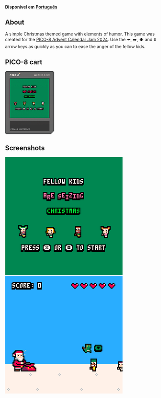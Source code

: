 #### Disponível em [Português](README.pt-BR.md)

## About

A simple Christmas themed game with elements of humor. This game was created for the [PICO-8 Advent Calendar Jam 2024](https://itch.io/jam/pico-8-advent-calendar-2024). Use the ⬅️, ➡️, ⬆️ and ⬇️ arrow keys as quickly as you can to ease the anger of the fellow kids.

## PICO-8 cart
![cart](dist/fellow-kids-are-seizing-christmas.png)

## Screenshots

![1](dist/screenshots/1.gif)
![2](dist/screenshots/2.gif)
